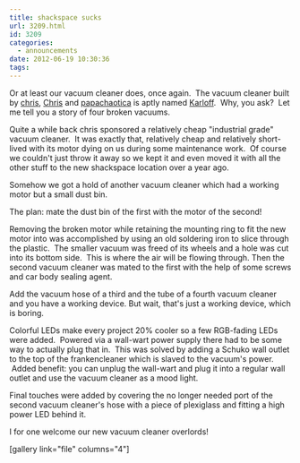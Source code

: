 ```yaml
---
title: shackspace sucks
url: 3209.html
id: 3209
categories:
  - announcements
date: 2012-06-19 10:30:36
tags:
---
```


Or at least our vacuum cleaner does, once again.  The vacuum cleaner built by [chris](https://blog.shackspace.de/wiki/doku.php?id=leute:chris), [Chris](https://blog.shackspace.de/wiki/doku.php?id=leute:excogitation) and [papachaotica](https://blog.shackspace.de/wiki/doku.php?id=leute:papachaotica) is aptly named [Karloff](http://en.wikipedia.org/wiki/Karloff).  Why, you ask?  Let me tell you a story of four broken vacuums.

Quite a while back chris sponsored a relatively cheap "industrial grade" vacuum cleaner.  It was exactly that, relatively cheap and relatively short-lived with its motor dying on us during some maintenance work.  Of course we couldn't just throw it away so we kept it and even moved it with all the other stuff to the new shackspace location over a year ago.

Somehow we got a hold of another vacuum cleaner which had a working motor but a small dust bin.

The plan: mate the dust bin of the first with the motor of the second!

Removing the broken motor while retaining the mounting ring to fit the new motor into was accomplished by using an old soldering iron to slice through the plastic.  The smaller vacuum was freed of its wheels and a hole was cut into its bottom side.  This is where the air will be flowing through.
Then the second vacuum cleaner was mated to the first with the help of some screws and car body sealing agent.

Add the vacuum hose of a third and the tube of a fourth vacuum cleaner and you have a working device.
But wait, that's just a working device, which is boring.

Colorful LEDs make every project 20% cooler so a few RGB-fading LEDs were added.  Powered via a wall-wart power supply there had to be some way to actually plug that in.  This was solved by adding a Schuko wall outlet to the top of the frankencleaner which is slaved to the vacuum's power.  Added benefit: you can unplug the wall-wart and plug it into a regular wall outlet and use the vacuum cleaner as a mood light.

Final touches were added by covering the no longer needed port of the second vacuum cleaner's hose with a piece of plexiglass and fitting a high power LED behind it.

I for one welcome our new vacuum cleaner overlords!

[gallery link="file" columns="4"]